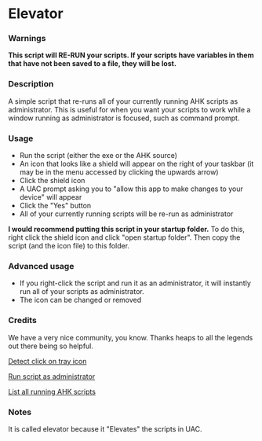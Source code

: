 # Elevator

### Warnings
**This script will RE-RUN your scripts. If your scripts have variables in them that have not been saved to a file, they will be lost.**

### Description
A simple script that re-runs all of your currently running AHK scripts as administrator. This is useful for when you want your scripts to work while a window running as administrator is focused, such as command prompt.
### Usage
- Run the script (either the exe or the AHK source)
- An icon that looks like a shield will appear on the right of your taskbar (it may be in the menu accessed by clicking the upwards arrow)
- Click the shield icon
- A UAC prompt asking you to "allow this app to make changes to your device" will appear
- Click the "Yes" button
- All of your currently running scripts will be re-run as administrator

**I would recommend putting this script in your startup folder.** To do this, right click the shield icon and click "open startup folder". Then copy the script (and the icon file) to this folder.

### Advanced usage
- If you right-click the script and run it as an administrator, it will instantly run all of your scripts as administrator.
- The icon can be changed or removed

### Credits
We have a very nice community, you know. Thanks heaps to all the legends out there being so helpful.

[Detect click on tray icon](https://www.autohotkey.com/boards/viewtopic.php?t=91426#p404048)

[Run script as administrator](https://www.autohotkey.com/boards/viewtopic.php?p=102526#p102526)

[List all running AHK scripts](https://www.autohotkey.com/boards/viewtopic.php?p=262694#p262694)

### Notes
It is called elevator because it "Elevates" the scripts in UAC.

